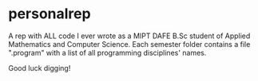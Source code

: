 # personalrep

A rep with ALL code I ever wrote as a MIPT DAFE B.Sc student of Applied Mathematics and Computer Science.
Each semester folder contains a file ".program" with a list of all programming disciplines' names.

Good luck digging!
